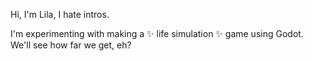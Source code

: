 Hi, I'm Lila, I hate intros.

I'm experimenting with making a ✨ life simulation ✨ game using Godot. We'll see how far we get, eh?

<!---
Lila-Lindrome/Lila-Lindrome is a ✨ special ✨ repository because its `README.md` (this file) appears on your GitHub profile.
You can click the Preview link to take a look at your changes.
--->
